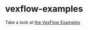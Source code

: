 # vexflow-examples

Take a look at [the VexFlow Examples](https://vexflow.github.io/vexflow-examples)